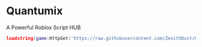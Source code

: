 # Quantumix
A Powerful Roblox Script HUB

```lua
loadstring(game:HttpGet('https://raw.githubusercontent.com/ZenithDust/Quantumix/main/Quantumix.lua'))()
```
